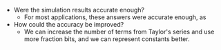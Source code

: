 - Were the simulation results accurate enough?
	- For most applications, these answers were accurate enough, as
- How could the accuracy be improved?
	- We can increase the number of terms from Taylor's series and use more fraction bits, and we can represent constants better. 